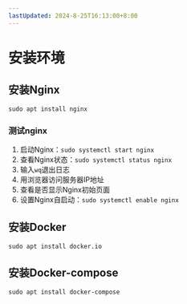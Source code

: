 ```yaml
---
lastUpdated: 2024-8-25T16:13:00+8:00
---
```


# 安装环境

## 安装Nginx

```sudo apt install nginx```

### 测试nginx

1. 启动Nginx：```sudo systemctl start nginx```
2. 查看Nginx状态：```sudo systemctl status nginx```
3. 输入```wq```退出日志
4. 用浏览器访问服务器IP地址
5. 查看是否显示Nginx初始页面
6. 设置Nginx自启动：```sudo systemctl enable nginx```

## 安装Docker

```sudo apt install docker.io```

## 安装Docker-compose

```sudo apt install docker-compose```